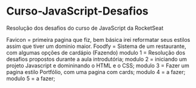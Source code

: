 # Curso-JavaScript-Desafios
Resolução dos desafios do curso de JavaScript da RocketSeat 

Favicon = primeira pagina que fiz, bem básica irei reformatar seus estilos assim que tiver um dominio maior.
Foodfy = Sistema de um restaurante, com algumas opções de cardápio (Fazendo)
modulo 1 = Resolução dos desafios propostos durante a aula introdutória;
modulo 2 = iniciando um projeto Javascript e domininando o HTML e o CSS;
modulo 3 = Fazer um pagina estilo Portfólio, com uma pagina com cards;
modulo 4 = a fazer;
modulo 5 = a fazer;
